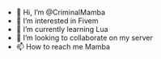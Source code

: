 - 👋 Hi, I’m @CriminalMamba
- 👀 I’m interested in Fivem
- 🌱 I’m currently learning Lua
- 💞️ I’m looking to collaborate on my server
- 📫 How to reach me Mamba


<!---
CriminalMamba/CriminalMamba is a ✨ special ✨ repository because its `README.md` (this file) appears on your GitHub profile.
You can click the Preview link to take a look at your changes.
--->
